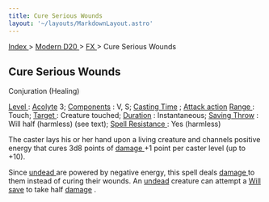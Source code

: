 ```yaml
---
title: Cure Serious Wounds
layout: '~/layouts/MarkdownLayout.astro'
---
```


[ Index ](/) > [ Modern D20 ](/modern.d20.srd) > [ FX ](/modern.d20.srd/fx) > Cure Serious Wounds

##  Cure Serious Wounds

Conjuration (Healing)

[ Level ](/modern.d20.srd/fx/level) : [ Acolyte](/modern.d20.srd/classes/advanced/acolyte) 3; [ Components](/modern.d20.srd/fx/components) : V, S; [ Casting Time](/modern.d20.srd/fx/casting.time) ; [ Attack action](/modern.d20.srd/combat/attack.actions) [ Range ](/modern.d20.srd/fx/range) :
Touch; [ Target ](/modern.d20.srd/fx/target) : Creature touched; [ Duration](/modern.d20.srd/fx/duration) : Instantaneous; [ Saving Throw](/modern.d20.srd/basics/saving.throws) : Will half (harmless) (see text); [Spell Resistance ](/modern.d20.srd/special.abilities/spell.resistance) : Yes
(harmless)

The caster lays his or her hand upon a living creature and channels positive
energy that cures 3d8 points of [ damage ](/modern.d20.srd/combat/damage) +1
point per caster level (up to +10).

Since [ undead ](/modern.d20.srd/creature.types/undead) are powered by
negative energy, this spell deals [ damage ](/modern.d20.srd/combat/damage) to
them instead of curing their wounds. An [ undead](/modern.d20.srd/creature.types/undead) creature can attempt a [ Will save](/modern.d20.srd/basics/saving.throws) to take half [ damage](/modern.d20.srd/combat/damage) .

